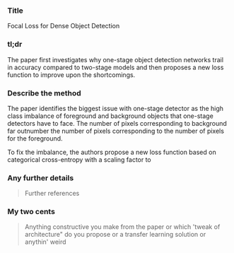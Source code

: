 ### Title

Focal Loss for Dense Object Detection

### tl;dr

The paper first investigates why one-stage object detection networks trail in accuracy compared to two-stage models and then proposes a new loss function to improve upon the shortcomings.

### Describe the method

The paper identifies the biggest issue with one-stage detector as the high class imbalance of foreground and background objects that one-stage detectors have to face. The number of pixels corresponding to background far outnumber the number of pixels corresponding to the number of pixels for the foreground.

To fix the imbalance, the authors propose a new loss function based on categorical cross-entropy with a scaling factor to 

### Any further details

> Further references

### My two cents

> Anything constructive you make from the paper or which 'tweak of architecture" do you propose or a transfer learning solution or anythin' weird
